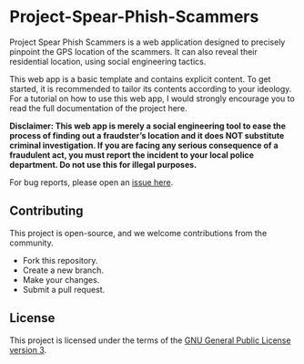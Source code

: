 # Project-Spear-Phish-Scammers
Project Spear Phish Scammers is a web application designed to precisely pinpoint the GPS location of the scammers. It can also reveal their residential location, using social engineering tactics.

This web app is a basic template and contains explicit content. To get started, it is recommended to tailor its contents according to your ideology.
For a tutorial on how to use this web app, I would strongly encourage you to read the full documentation of the project here.

**Disclaimer: This web app is merely a social engineering tool to ease the process of finding out a fraudster’s location and it does NOT substitute criminal investigation. If you are facing any serious consequence of a fraudulent act, you must report the incident to your local police department. Do not use this for illegal purposes.**

For bug reports, please open an [issue here](https://github.com/Wreckster00/Project-Spear-Phish-Scammers/issues).
## Contributing
This project is open-source, and we welcome contributions from the community.
- Fork this repository.
- Create a new branch.
- Make your changes.
- Submit a pull request.
## License
This project is licensed under the terms of the [GNU General Public License version 3](https://www.gnu.org/licenses/gpl-3.0).
